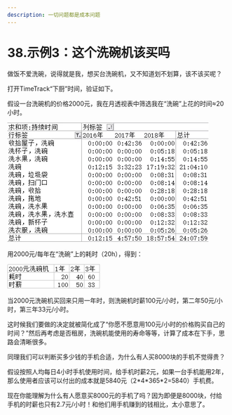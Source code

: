 ```yaml
---
description: 一切问题都是成本问题
---
```


# 38.示例3：这个洗碗机该买吗

做饭不爱洗碗，说得就是我，想买台洗碗机，又不知道划不划算，该不该买呢？

打开TimeTrack“下厨”时间，验证如下。

假设一台洗碗机的价格2000元，我在月透视表中筛选我在“洗碗”上花的时间≈20小时。

![](../.gitbook/assets/tu-pian%20%2848%29.png)

用2000元/每年在“洗碗”上的耗时（20h），得到：

![](../.gitbook/assets/tu-pian%20%28122%29.png)

当2000元洗碗机买回来只用一年时，则洗碗机时薪100元/小时，第二年50元/小时，第三年33元/小时。

这时候我们要做的决定就被简化成了“你愿不愿意用100元/小时的价格购买自己的时间？”然后再考虑是否租房，洗碗机能使用的寿命等等，计算了成本在下手，思路会清晰很多。

同理我们可以判断买多少钱的手机合适，为什么有人买8000块的手机不觉得贵？

假设按照人均每日4小时手机使用时间，给手机时薪2元，如果一台手机能用2年，那么使用者应该可以付出的成本就是5840元（2\*4\*365\*2=5840）手机费。

现在你能理解为什么有人愿意买8000元的手机了吗？因为即便是8000块，付给手机的时薪也只有2.7元/小时！和他们用手机赚到的钱相比，太小意思了。

